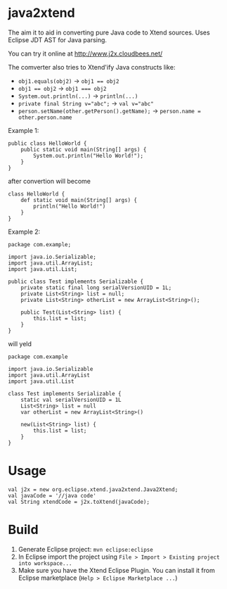 java2xtend
==========

The aim it to aid in converting pure Java code to Xtend sources.
Uses Eclipse JDT AST for Java parsing.

You can try it online at http://www.j2x.cloudbees.net/

The comverter also tries to Xtend'ify Java constructs like:
* `obj1.equals(obj2)` -> `obj1 == obj2`
* `obj1 == obj2` -> `obj1 === obj2`
* `System.out.println(...)` -> `println(...)`
* `private final String v="abc";` -> `val v="abc"`
* `person.setName(other.getPerson().getName);` -> `person.name = other.person.name`

Example 1:

	public class HelloWorld {
		public static void main(String[] args) {
			System.out.println("Hello World!");
		}
	}
after convertion will become

	class HelloWorld {
		def static void main(String[] args) {
			println("Hello World!")
		}
	}

Example 2:

	package com.example;
	
	import java.io.Serializable;
	import java.util.ArrayList;
	import java.util.List;
	
	public class Test implements Serializable {
		private static final long serialVersionUID = 1L;
		private List<String> list = null;
		private List<String> otherList = new ArrayList<String>();
	
		public Test(List<String> list) {
			this.list = list;
		}
	}
will yeld

	package com.example
	
	import java.io.Serializable
	import java.util.ArrayList
	import java.util.List
	
	class Test implements Serializable {
		static val serialVersionUID = 1L
		List<String> list = null
		var otherList = new ArrayList<String>()
	
		new(List<String> list) {
			this.list = list;
		}
	}
Usage
=====

	val j2x = new org.eclipse.xtend.java2xtend.Java2Xtend;
	val javaCode = '//java code'
	val String xtendCode = j2x.toXtend(javaCode);
Build
=====
1. Generate Eclipse project: `mvn eclipse:eclipse`
2. In Eclipse import the project using `File > Import > Existing project into workspace...`
3. Make sure you have the Xtend Eclipse Plugin. You can install it from Eclipse marketplace (`Help > Eclipse Marketplace ...`)
